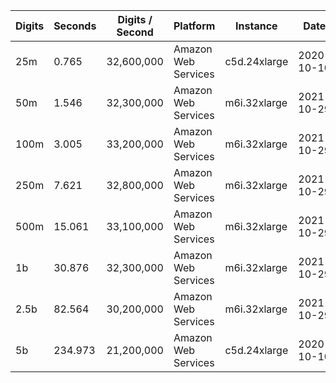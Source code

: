 | Digits | Seconds | Digits / Second | Platform | Instance | Date | Files |
| ------ | ------- | --------------- | -------- | -------- | ---- | ----- |
| 25m | 0.765 | 32,600,000 | Amazon Web Services | c5d.24xlarge | 2020-10-10 | [cfg](../Amazon%20Web%20Services/c5d.24xlarge/Log%285%29%20%5Bmachin-secondary%5D/Log%285%29%20-%2020201010-104241.cfg) [out](../Amazon%20Web%20Services/c5d.24xlarge/Log%285%29%20%5Bmachin-secondary%5D/Log%285%29%20-%2020201010-104241.out) [txt](../Amazon%20Web%20Services/c5d.24xlarge/Log%285%29%20%5Bmachin-secondary%5D/Log%285%29%20-%2020201010-104241.txt) |
| 50m | 1.546 | 32,300,000 | Amazon Web Services | m6i.32xlarge | 2021-10-29 | [cfg](../Amazon%20Web%20Services/m6i.32xlarge/Log%285%29%20%5Bmachin-secondary%5D/Log%285%29%20-%2020211029-161236.cfg) [out](../Amazon%20Web%20Services/m6i.32xlarge/Log%285%29%20%5Bmachin-secondary%5D/Log%285%29%20-%2020211029-161236.out) [txt](../Amazon%20Web%20Services/m6i.32xlarge/Log%285%29%20%5Bmachin-secondary%5D/Log%285%29%20-%2020211029-161236.txt) |
| 100m | 3.005 | 33,200,000 | Amazon Web Services | m6i.32xlarge | 2021-10-29 | [cfg](../Amazon%20Web%20Services/m6i.32xlarge/Log%285%29%20%5Bmachin-secondary%5D/Log%285%29%20-%2020211029-161249.cfg) [out](../Amazon%20Web%20Services/m6i.32xlarge/Log%285%29%20%5Bmachin-secondary%5D/Log%285%29%20-%2020211029-161249.out) [txt](../Amazon%20Web%20Services/m6i.32xlarge/Log%285%29%20%5Bmachin-secondary%5D/Log%285%29%20-%2020211029-161249.txt) |
| 250m | 7.621 | 32,800,000 | Amazon Web Services | m6i.32xlarge | 2021-10-29 | [cfg](../Amazon%20Web%20Services/m6i.32xlarge/Log%285%29%20%5Bmachin-secondary%5D/Log%285%29%20-%2020211029-161304.cfg) [out](../Amazon%20Web%20Services/m6i.32xlarge/Log%285%29%20%5Bmachin-secondary%5D/Log%285%29%20-%2020211029-161304.out) [txt](../Amazon%20Web%20Services/m6i.32xlarge/Log%285%29%20%5Bmachin-secondary%5D/Log%285%29%20-%2020211029-161304.txt) |
| 500m | 15.061 | 33,100,000 | Amazon Web Services | m6i.32xlarge | 2021-10-29 | [cfg](../Amazon%20Web%20Services/m6i.32xlarge/Log%285%29%20%5Bmachin-secondary%5D/Log%285%29%20-%2020211029-172636.cfg) [out](../Amazon%20Web%20Services/m6i.32xlarge/Log%285%29%20%5Bmachin-secondary%5D/Log%285%29%20-%2020211029-172636.out) [txt](../Amazon%20Web%20Services/m6i.32xlarge/Log%285%29%20%5Bmachin-secondary%5D/Log%285%29%20-%2020211029-172636.txt) |
| 1b | 30.876 | 32,300,000 | Amazon Web Services | m6i.32xlarge | 2021-10-29 | [cfg](../Amazon%20Web%20Services/m6i.32xlarge/Log%285%29%20%5Bmachin-secondary%5D/Log%285%29%20-%2020211029-172710.cfg) [out](../Amazon%20Web%20Services/m6i.32xlarge/Log%285%29%20%5Bmachin-secondary%5D/Log%285%29%20-%2020211029-172710.out) [txt](../Amazon%20Web%20Services/m6i.32xlarge/Log%285%29%20%5Bmachin-secondary%5D/Log%285%29%20-%2020211029-172710.txt) |
| 2.5b | 82.564 | 30,200,000 | Amazon Web Services | m6i.32xlarge | 2021-10-29 | [cfg](../Amazon%20Web%20Services/m6i.32xlarge/Log%285%29%20%5Bmachin-secondary%5D/Log%285%29%20-%2020211029-204423.cfg) [out](../Amazon%20Web%20Services/m6i.32xlarge/Log%285%29%20%5Bmachin-secondary%5D/Log%285%29%20-%2020211029-204423.out) [txt](../Amazon%20Web%20Services/m6i.32xlarge/Log%285%29%20%5Bmachin-secondary%5D/Log%285%29%20-%2020211029-204423.txt) |
| 5b | 234.973 | 21,200,000 | Amazon Web Services | c5d.24xlarge | 2020-10-10 | [cfg](../Amazon%20Web%20Services/c5d.24xlarge/Log%285%29%20%5Bmachin-secondary%5D/Log%285%29%20-%2020201010-232425.cfg) [out](../Amazon%20Web%20Services/c5d.24xlarge/Log%285%29%20%5Bmachin-secondary%5D/Log%285%29%20-%2020201010-232425.out) [txt](../Amazon%20Web%20Services/c5d.24xlarge/Log%285%29%20%5Bmachin-secondary%5D/Log%285%29%20-%2020201010-232425.txt) |
